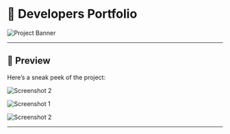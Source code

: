 
# 🚀 Developers Portfolio

![Project Banner](https://cdn.discordapp.com/attachments/1306134415818231818/1359859437824774295/Screenshot_2.png?ex=67f9034a&is=67f7b1ca&hm=caa1e4cec3e230e2fafcdf2b6ef258ce1a0ad7abb56f05c379b61a01a16126a5&)


---

## 📸 Preview

Here’s a sneak peek of the project:

![Screenshot 2](https://media.discordapp.net/attachments/1306134415818231818/1359859438244073572/Screenshot_4.png?ex=67f9034b&is=67f7b1cb&hm=d6cd287f1bec704300ce6a4e03b21dbffb4b56612fd34922baa050b0bd265df6&=&format=webp&quality=lossless&width=1421&height=800)

![Screenshot 1](https://media.discordapp.net/attachments/1306134415818231818/1359859438676345015/Screenshot_5.png?ex=67f9034b&is=67f7b1cb&hm=5e335df065629e067e8d4f9fc777c9c3405df33504b5e29416bfc324d2c71be5&=&format=webp&quality=lossless&width=1421&height=800)

![Screenshot 2](https://media.discordapp.net/attachments/1306134415818231818/1359859439179399168/Screenshot_6.png?ex=67f9034b&is=67f7b1cb&hm=a8dd4191ff05d4848925858280da9b6f73264ccb81beeb36f478d2627eaa27a2&=&format=webp&quality=lossless&width=1421&height=800)


---



